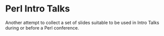 # Perl Intro Talks

Another attempt to collect a set of slides suitable to be used in Intro Talks during or before a Perl conference.


